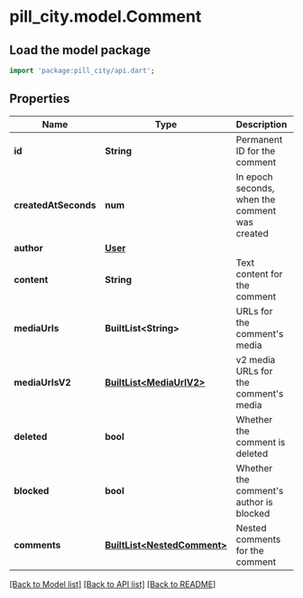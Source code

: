 # pill_city.model.Comment

## Load the model package
```dart
import 'package:pill_city/api.dart';
```

## Properties
Name | Type | Description | Notes
------------ | ------------- | ------------- | -------------
**id** | **String** | Permanent ID for the comment | 
**createdAtSeconds** | **num** | In epoch seconds, when the comment was created | 
**author** | [**User**](User.md) |  | 
**content** | **String** | Text content for the comment | [optional] [default to '']
**mediaUrls** | **BuiltList&lt;String&gt;** | URLs for the comment's media | [optional] [default to ListBuilder()]
**mediaUrlsV2** | [**BuiltList&lt;MediaUrlV2&gt;**](MediaUrlV2.md) | v2 media URLs for the comment's media | [optional] [default to ListBuilder()]
**deleted** | **bool** | Whether the comment is deleted | [optional] [default to false]
**blocked** | **bool** | Whether the comment's author is blocked | [optional] [default to false]
**comments** | [**BuiltList&lt;NestedComment&gt;**](NestedComment.md) | Nested comments for the comment | [optional] 

[[Back to Model list]](../README.md#documentation-for-models) [[Back to API list]](../README.md#documentation-for-api-endpoints) [[Back to README]](../README.md)


